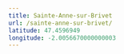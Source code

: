 ```yaml
---
title: Sainte-Anne-sur-Brivet
url: /sainte-anne-sur-brivet/
latitude: 47.4596949
longitude: -2.0056670000000003
---
```

